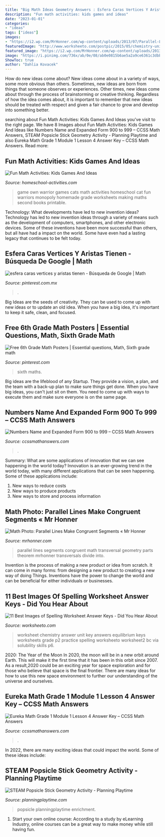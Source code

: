 ```yaml
---
title: "Big Math Ideas Geometry Answers : Esfera Caras Vertices Y Aristas Tienen"
description: "Fun math activities: kids games and ideas"
date: "2023-01-01"
categories:
- "ideas"
tags: ["ideas"]
images:
- "https://i2.wp.com/MrHonner.com/wp-content/uploads/2013/07/Parallel-Lines-Congruent-Segments.jpg"
featuredImage: "http://www.worksheeto.com/postpic/2015/05/chemistry-unit-5-worksheet-2-answer-key_209192.jpg"
featured_image: "https://i2.wp.com/MrHonner.com/wp-content/uploads/2013/07/Parallel-Lines-Congruent-Segments.jpg"
image: "https://i.pinimg.com/736x/ab/0e/08/ab0e0815b6ae5a2a9ce6361c3dbb961d.jpg"
ShowToc: true
author: "Dahlia Kovacek"
---
```



How do new ideas come about?
New ideas come about in a variety of ways, some more obvious than others. Sometimes, new ideas are born from things that someone observes or experiences. Other times, new ideas come about through the process of brainstorming or creative thinking. Regardless of how the idea comes about, it is important to remember that new ideas should be treated with respect and given a fair chance to grow and develop into something better.

	

		
searching about Fun Math Activities: Kids Games And Ideas you've visit to the right page. We have 8 Images about Fun Math Activities: Kids Games And Ideas like Numbers Name and Expanded Form 900 to 999 – CCSS Math Answers, STEAM Popsicle Stick Geometry Activity - Planning Playtime and also Eureka Math Grade 1 Module 1 Lesson 4 Answer Key – CCSS Math Answers. Read more:
		
    
## Fun Math Activities: Kids Games And Ideas

<img loading=lazy src="http://www.homeschool-activities.com/images/make-your-own-board-game-1333.jpg" onerror="this.onerror=null;this.src='https://tse3.mm.bing.net/th?id=OIP.qntUgPZYBdyX1sWE13UzkQHaFv&amp;pid=15.1';" alt="Fun Math Activities: Kids Games And Ideas">

_Source: homeschool-activities.com_

>game own warrior games cats math activities homeschool cat fun warriors monopoly homemade grade worksheets making maths second books printable. 

	

Technology: What developments have led to new invention ideas?
Technology has led to new invention ideas through a variety of means such as the development of computers, smartphones, and other electronic devices. Some of these inventions have been more successful than others, but all have had a impact on the world. Some have even had a lasting legacy that continues to be felt today.

    
## Esfera Caras Vertices Y Aristas Tienen - Búsqueda De Google | Math

<img loading=lazy src="https://i.pinimg.com/736x/ab/0e/08/ab0e0815b6ae5a2a9ce6361c3dbb961d.jpg" onerror="this.onerror=null;this.src='https://tse1.mm.bing.net/th?id=OIP.6WZxC4c1XJNx7hlZXmYj-QAAAA&amp;pid=15.1';" alt="esfera caras vertices y aristas tienen - Búsqueda de Google | Math">

_Source: pinterest.com.mx_

>. 

	

Big Ideas are the seeds of creativity. They can be used to come up with new ideas or to update an old idea. When you have a big idea, it's important to keep it safe, clean, and focused.

    
## Free 6th Grade Math Posters | Essential Questions, Math, Sixth Grade Math

<img loading=lazy src="https://i.pinimg.com/736x/5c/47/d2/5c47d20739d406cb7dc28ecff58a1dbe.jpg" onerror="this.onerror=null;this.src='https://tse4.mm.bing.net/th?id=OIP.bM0A5moUXa7SLyA8AsFAuwHaLH&amp;pid=15.1';" alt="Free 6th Grade Math Posters | Essential questions, Math, Sixth grade math">

_Source: pinterest.com_

>sixth maths. 

	

Big ideas are the lifeblood of any Startup. They provide a vision, a plan, and the team with a back-up plan to make sure things get done. When you have big ideas, you can't just sit on them. You need to come up with ways to execute them and make sure everyone is on the same page.

    
## Numbers Name And Expanded Form 900 To 999 – CCSS Math Answers

<img loading=lazy src="https://ccssmathanswers.com/wp-content/uploads/2021/05/Numbers-from-900-to-999.png" onerror="this.onerror=null;this.src='https://tse1.mm.bing.net/th?id=OIP.toCiunV5uftMLdErldQUnAHaFB&amp;pid=15.1';" alt="Numbers Name and Expanded Form 900 to 999 – CCSS Math Answers">

_Source: ccssmathanswers.com_

>. 

	

Summary: What are some applications of innovation that we can see happening in the world today?
Innovation is an ever-growing trend in the world today, with many different applications that can be seen happening. Some of these applications include: 
1. New ways to reduce costs 
2. New ways to produce products 
3. New ways to store and process information 

    
## Math Photo: Parallel Lines Make Congruent Segments « Mr Honner

<img loading=lazy src="https://i2.wp.com/MrHonner.com/wp-content/uploads/2013/07/Parallel-Lines-Congruent-Segments.jpg" onerror="this.onerror=null;this.src='https://tse1.mm.bing.net/th?id=OIP.Ac-Rm2E6DyDI0au5e4bohwHaFj&amp;pid=15.1';" alt="Math Photo: Parallel Lines Make Congruent Segments « Mr Honner">

_Source: mrhonner.com_

>parallel lines segments congruent math transversal geometry parts theorem mrhonner transversals divide into. 

	

Invention is the process of making a new product or idea from scratch. It can come in many forms: from designing a new product to creating a new way of doing Things. Inventions have the power to change the world and can be beneficial for either individuals or businesses.

    
## 11 Best Images Of Spelling Worksheet Answer Keys - Did You Hear About

<img loading=lazy src="http://www.worksheeto.com/postpic/2015/05/chemistry-unit-5-worksheet-2-answer-key_209192.jpg" onerror="this.onerror=null;this.src='https://tse1.mm.bing.net/th?id=OIP.OfJoxDjxQTqtXl3AdNSxOgHaKT&amp;pid=15.1';" alt="11 Best Images of Spelling Worksheet Answer Keys - Did You Hear About">

_Source: worksheeto.com_

>worksheet chemistry answer unit key answers equilibrium keys worksheets grade p2 practice spelling worksheeto worksheet2 bc via solubility skills p6. 

	

2020: The Year of the Moon
In 2020, the moon will be in a new orbit around Earth. This will make it the first time that it has been in this orbit since 2007. As a result,2020 could be an exciting year for space exploration and for those who believe that space is the final frontier. There are many ideas for how to use this new space environment to further our understanding of the universe and ourselves.

    
## Eureka Math Grade 1 Module 1 Lesson 4 Answer Key – CCSS Math Answers

<img loading=lazy src="https://ccssmathanswers.com/wp-content/uploads/2021/03/Eureka-Math-Grade-1-Module-1-Lesson-4-Problem-Set-Answer-Key-1-1.png" onerror="this.onerror=null;this.src='https://tse2.mm.bing.net/th?id=OIP.mDTLM9vMs71KjGvii5STuAHaIQ&amp;pid=15.1';" alt="Eureka Math Grade 1 Module 1 Lesson 4 Answer Key – CCSS Math Answers">

_Source: ccssmathanswers.com_

>. 

	

In 2022, there are many exciting ideas that could impact the world. Some of these ideas include: 

    
## STEAM Popsicle Stick Geometry Activity - Planning Playtime

<img loading=lazy src="https://i0.wp.com/planningplaytime.com/wp-content/uploads/2016/10/Popsicle-Stick-Geometry-Activity-for-kids.-Great-math-fun-for-Kindergarten-or-First-Grade..jpg?resize=640%2C1050&amp;ssl=1" onerror="this.onerror=null;this.src='https://tse2.mm.bing.net/th?id=OIP.B6tXMtxc_dOXSv9ttuS6DAHaMJ&amp;pid=15.1';" alt="STEAM Popsicle Stick Geometry Activity - Planning Playtime">

_Source: planningplaytime.com_

>popsicle planningplaytime enrichment. 

	

1. Start your own online course: According to a study by eLearning Industry, online courses can be a great way to make money while still having fun.

